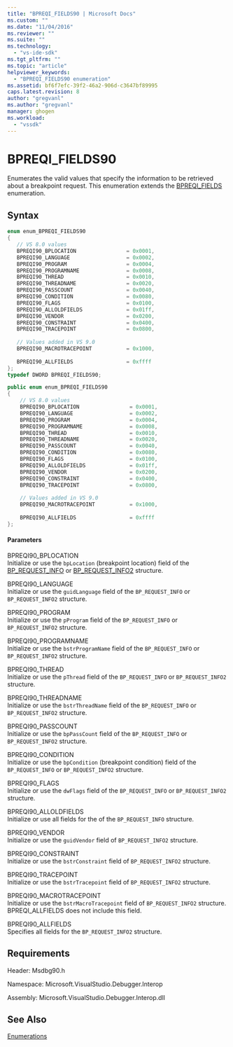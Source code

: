 ```yaml
---
title: "BPREQI_FIELDS90 | Microsoft Docs"
ms.custom: ""
ms.date: "11/04/2016"
ms.reviewer: ""
ms.suite: ""
ms.technology: 
  - "vs-ide-sdk"
ms.tgt_pltfrm: ""
ms.topic: "article"
helpviewer_keywords: 
  - "BPREQI_FIELDS90 enumeration"
ms.assetid: bf6f7efc-39f2-46a2-906d-c3647bf89995
caps.latest.revision: 8
author: "gregvanl"
ms.author: "gregvanl"
manager: ghogen
ms.workload: 
  - "vssdk"
---
```

# BPREQI_FIELDS90
Enumerates the valid values that specify the information to be retrieved about a breakpoint request. This enumeration extends the [BPREQI_FIELDS](../../../extensibility/debugger/reference/bpreqi-fields.md) enumeration.  
  
## Syntax  
  
```cpp  
enum enum_BPREQI_FIELDS90  
{  
   // VS 8.0 values  
   BPREQI90_BPLOCATION                = 0x0001,  
   BPREQI90_LANGUAGE                  = 0x0002,  
   BPREQI90_PROGRAM                   = 0x0004,  
   BPREQI90_PROGRAMNAME               = 0x0008,  
   BPREQI90_THREAD                    = 0x0010,  
   BPREQI90_THREADNAME                = 0x0020,  
   BPREQI90_PASSCOUNT                 = 0x0040,  
   BPREQI90_CONDITION                 = 0x0080,  
   BPREQI90_FLAGS                     = 0x0100,  
   BPREQI90_ALLOLDFIELDS              = 0x01ff,  
   BPREQI90_VENDOR                    = 0x0200,  
   BPREQI90_CONSTRAINT                = 0x0400,  
   BPREQI90_TRACEPOINT                = 0x0800,  
  
   // Values added in VS 9.0  
   BPREQI90_MACROTRACEPOINT           = 0x1000,  
  
   BPREQI90_ALLFIELDS                 = 0xffff  
};  
typedef DWORD BPREQI_FIELDS90;  
```  
  
```csharp  
public enum enum_BPREQI_FIELDS90  
{  
    // VS 8.0 values  
    BPREQI90_BPLOCATION                = 0x0001,  
    BPREQI90_LANGUAGE                  = 0x0002,  
    BPREQI90_PROGRAM                   = 0x0004,  
    BPREQI90_PROGRAMNAME               = 0x0008,  
    BPREQI90_THREAD                    = 0x0010,  
    BPREQI90_THREADNAME                = 0x0020,  
    BPREQI90_PASSCOUNT                 = 0x0040,  
    BPREQI90_CONDITION                 = 0x0080,  
    BPREQI90_FLAGS                     = 0x0100,  
    BPREQI90_ALLOLDFIELDS              = 0x01ff,  
    BPREQI90_VENDOR                    = 0x0200,  
    BPREQI90_CONSTRAINT                = 0x0400,  
    BPREQI90_TRACEPOINT                = 0x0800,  
  
    // Values added in VS 9.0  
    BPREQI90_MACROTRACEPOINT           = 0x1000,  
  
    BPREQI90_ALLFIELDS                 = 0xffff  
};  
```  
  
#### Parameters  
 BPREQI90_BPLOCATION  
 Initialize or use the `bpLocation` (breakpoint location) field of the [BP_REQUEST_INFO](../../../extensibility/debugger/reference/bp-request-info.md) or [BP_REQUEST_INFO2](../../../extensibility/debugger/reference/bp-request-info2.md) structure.  
  
 BPREQI90_LANGUAGE  
 Initialize or use the `guidLanguage` field of the `BP_REQUEST_INFO` or `BP_REQUEST_INFO2` structure.  
  
 BPREQI90_PROGRAM  
 Initialize or use the `pProgram` field of the `BP_REQUEST_INFO` or `BP_REQUEST_INFO2` structure.  
  
 BPREQI90_PROGRAMNAME  
 Initialize or use the `bstrProgramName` field of the `BP_REQUEST_INFO` or `BP_REQUEST_INFO2` structure.  
  
 BPREQI90_THREAD  
 Initialize or use the `pThread` field of the `BP_REQUEST_INFO` or `BP_REQUEST_INFO2` structure.  
  
 BPREQI90_THREADNAME  
 Initialize or use the `bstrThreadName` field of the `BP_REQUEST_INFO` or `BP_REQUEST_INFO2` structure.  
  
 BPREQI90_PASSCOUNT  
 Initialize or use the `bpPassCount` field of the `BP_REQUEST_INFO` or `BP_REQUEST_INFO2` structure.  
  
 BPREQI90_CONDITION  
 Initialize or use the `bpCondition` (breakpoint condition) field of the `BP_REQUEST_INFO` or `BP_REQUEST_INFO2` structure.  
  
 BPREQI90_FLAGS  
 Initialize or use the `dwFlags` field of the `BP_REQUEST_INFO` or `BP_REQUEST_INFO2` structure.  
  
 BPREQI90_ALLOLDFIELDS  
 Initialize or use all fields for the of the `BP_REQUEST_INFO` structure.  
  
 BPREQI90_VENDOR  
 Initialize or use the `guidVendor` field of `BP_REQUEST_INFO2` structure.  
  
 BPREQI90_CONSTRAINT  
 Initialize or use the `bstrConstraint` field of `BP_REQUEST_INFO2` structure.  
  
 BPREQI90_TRACEPOINT  
 Initialize or use the `bstrTracepoint` field of `BP_REQUEST_INFO2` structure.  
  
 BPREQI90_MACROTRACEPOINT  
 Initialize or use the `bstrMacroTracepoint` field of `BP_REQUEST_INFO2` structure. BPREQI_ALLFIELDS does not include this field.  
  
 BPREQI90_ALLFIELDS  
 Specifies all fields for the `BP_REQUEST_INFO2` structure.  
  
## Requirements  
 Header: Msdbg90.h  
  
 Namespace: Microsoft.VisualStudio.Debugger.Interop  
  
 Assembly: Microsoft.VisualStudio.Debugger.Interop.dll  
  
## See Also  
 [Enumerations](../../../extensibility/debugger/reference/enumerations-visual-studio-debugging.md)